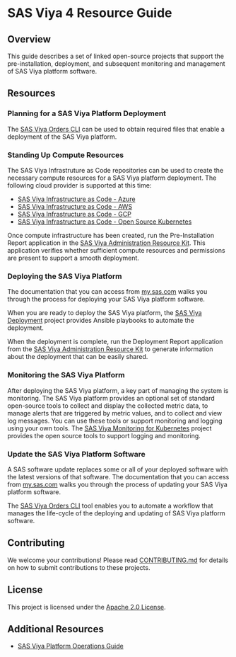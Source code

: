 # SAS Viya 4 Resource Guide

## Overview

This guide describes a set of linked open-source projects that support the pre-installation, deployment, and subsequent monitoring and management of SAS Viya platform software.  

## Resources

### Planning for a SAS Viya Platform Deployment

The [SAS Viya Orders CLI](https://github.com/sassoftware/viya4-orders-cli) can be used to obtain required files that enable a deployment of the SAS Viya platform.

### Standing Up Compute Resources

The SAS Viya Infrastruture as Code repositories can be used to create the necessary compute resources for a SAS Viya platform deployment. The following cloud provider is supported at this time:
- [SAS Viya Infrastructure as Code - Azure](https://github.com/sassoftware/viya4-iac-azure)
- [SAS Viya Infrastructure as Code - AWS](https://github.com/sassoftware/viya4-iac-aws)
- [SAS Viya Infrastructure as Code - GCP](https://github.com/sassoftware/viya4-iac-gcp)
- [SAS Viya Infrastructure as Code - Open Source Kubernetes](https://github.com/sassoftware/viya4-iac-k8s)

Once compute infrastructure has been created, run the Pre-Installation Report application in the [SAS Viya Administration Resource Kit](https://github.com/sassoftware/viya4-ark). This application verifies whether sufficient compute resources and permissions are present to support a smooth deployment.

### Deploying the SAS Viya Platform

The documentation that you can access from [my.sas.com](https://my.sas.com) walks you through
the process for deploying your SAS Viya platform software.

When you are ready to deploy the SAS Viya platform, the [SAS Viya Deployment](https://github.com/sassoftware/viya4-deployment) project provides Ansible playbooks to automate the deployment.

When the deployment is complete, run the Deployment Report application from the [SAS Viya Administration Resource Kit](https://github.com/sassoftware/viya4-ark) to generate information about the deployment that can be easily shared.

### Monitoring the SAS Viya Platform

After deploying the SAS Viya platform, a key part of managing the system is monitoring. The SAS Viya platform provides an optional set of standard open-source tools to collect and display the collected metric data, to manage alerts that are triggered by metric values, and to collect and view log messages. You can use these tools or support monitoring and logging using your own tools. The [SAS Viya Monitoring for Kubernetes](https://github.com/sassoftware/viya4-monitoring-kubernetes) project provides the open source tools to support logging and monitoring.

### Update the SAS Viya Platform Software

A SAS software update replaces some or all of your deployed software with the latest versions of that software. The documentation that you can access from [my.sas.com](https://my.sas.com) walks you through the process of updating your SAS Viya platform software.

The [SAS Viya Orders CLI](https://github.com/sassoftware/viya4-orders-cli) tool enables you to 
automate a workflow that manages the life-cycle of the deploying and updating of SAS Viya platform software.

## Contributing

We welcome your contributions! Please read [CONTRIBUTING.md](CONTRIBUTING.md) for details on how to submit contributions to these projects.

## License

This project is licensed under the [Apache 2.0 License](LICENSE).

## Additional Resources

* [SAS Viya Platform Operations Guide](https://documentation.sas.com/?softwareId=mysas&softwareVersion=prod&docsetId=itopswlcm&docsetTarget=home.htm)
